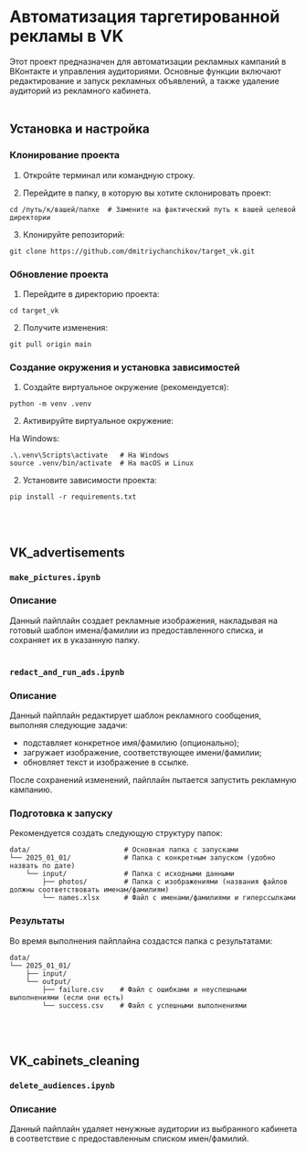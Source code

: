 # Автоматизация таргетированной рекламы в VK

Этот проект предназначен для автоматизации рекламных кампаний в ВКонтакте и управления аудиториями. Основные функции включают редактирование и запуск рекламных объявлений, а также удаление аудиторий из рекламного кабинета.
<br><br>

## Установка и настройка
### Клонирование проекта

1. Откройте терминал или командную строку.

2. Перейдите в папку, в которую вы хотите склонировать проект:
```
cd /путь/к/вашей/папке  # Замените на фактический путь к вашей целевой директории
```

3. Клонируйте репозиторий:
```
git clone https://github.com/dmitriychanchikov/target_vk.git
```

### Обновление проекта

1. Перейдите в директорию проекта:
```
cd target_vk
```
2. Получите изменения:
```
git pull origin main
```

### Создание окружения и установка зависимостей
1. Создайте виртуальное окружение (рекомендуется):
```
python -m venv .venv
```

2. Активируйте виртуальное окружение:

На Windows:
```
.\.venv\Scripts\activate   # На Windows
source .venv/bin/activate  # На macOS и Linux
```

2. Установите зависимости проекта:
```
pip install -r requirements.txt
```
<br><br>

## VK_advertisements

### `make_pictures.ipynb`

### Описание

Данный пайплайн создает рекламные изображения, накладывая на готовый шаблон имена/фамилии из предоставленного списка, и сохраняет их в указанную папку.
<br><br>

### `redact_and_run_ads.ipynb`

### Описание

Данный пайплайн редактирует шаблон рекламного сообщения, выполняя следующие задачи:
- подставляет конкретное имя/фамилию (опционально); 
- загружает изображение, соответствующее имени/фамилии;
- обновляет текст и изображение в ссылке.

После сохранений изменений, пайплайн пытается запустить рекламную кампанию.

### Подготовка к запуску

Рекомендуется создать следующую структуру папок:
```
data/                       # Основная папка с запусками
└── 2025_01_01/             # Папка с конкретным запуском (удобно назвать по дате)
    └── input/              # Папка с исходными данными
        ├── photos/         # Папка с изображениями (названия файлов должны соответствовать именам/фамилиям)
        └── names.xlsx      # Файл с именами/фамилиями и гиперссылками
```

### Результаты 

Во время выполнения пайплайна создастся папка с результатами:
```
data/
└── 2025_01_01/
    ├── input/
    └── output/
        ├── failure.csv    # Файл с ошибками и неуспешными выполнениями (если они есть)
        └── success.csv    # Файл с успешными выполнениями
```
<br><br>

## VK_cabinets_cleaning

### `delete_audiences.ipynb`

### Описание

Данный пайплайн удаляет ненужные аудитории из выбранного кабинета в соответствие с предоставленным списком имен/фамилий.
